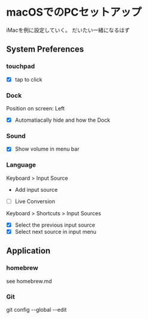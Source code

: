 # macOSでのPCセットアップ
iMacを例に設定していく。
だいたい一緒になるはず

## System Preferences
### touchpad
- [x] tap to click

### Dock
Position on screen: Left
- [x] Automatiacally hide and how the Dock

### Sound
- [x] Show volume in menu bar

### Language
Keyboard > Input Source
- Add input source
- [ ] Live Conversion  

Keyboard > Shortcuts > Input Sources
- [x] Select the previous input source
- [x] Select next source in input menu

## Application 
### homebrew
see homebrew.md

### Git
git config --global --edit

